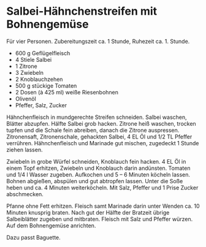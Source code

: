 Salbei-Hähnchenstreifen mit Bohnengemüse
========================================

Für vier Personen. Zubereitungszeit ca. 1 Stunde, Ruhezeit ca. 1. Stunde.

* 600 g Geflügelfleisch
* 4 Stiele Salbei
* 1 Zitrone
* 3 Zwiebeln
* 2 Knoblauchzehen
* 500 g stückige Tomaten
* 2 Dosen (à 425 ml) weiße Riesenbohnen
* Olivenöl
* Pfeffer, Salz, Zucker

Hähnchenfleisch in mundgerechte Streifen schneiden. Salbei waschen, Blätter
abzupfen. Hälfte Salbei grob hacken. Zitrone heiß waschen, trocken tupfen und
die Schale fein abreiben, danach die Zitrone auspressen. Zitronensaft,
Zitronenschale, gehackten Salbei, 4 EL Öl und 1/2 TL Pfeffer verrühren.
Hähnchenfleisch und Marinade gut mischen, zugedeckt 1 Stunde ziehen lassen.

Zwiebeln in grobe Würfel schneiden, Knoblauch fein hacken. 4 EL Öl in einem Topf
erhitzen, Zwiebeln und Knoblauch darin andünsten. Tomaten und 1/4 l Wasser
zugeben. Aufkochen und 5 – 6 Minuten köcheln lassen. Bohnen abgießen, abspülen
und gut abtropfen lassen. Unter die Soße heben und ca. 4 Minuten weiterköcheln.
Mit Salz, Pfeffer und 1 Prise Zucker abschmecken.

Pfanne ohne Fett erhitzen. Fleisch samt Marinade darin unter Wenden ca.
10 Minuten knusprig braten. Nach gut der Hälfte der Bratzeit übrige
Salbeiblätter zugeben und mitbraten. Fleisch mit Salz und Pfeffer würzen. Auf
dem Bohnengemüse anrichten.

Dazu passt Baguette.